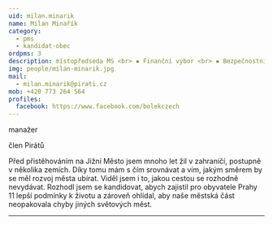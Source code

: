 ```yaml
---
uid: milan.minarik
name: Milan Minařík
category:
  - pms
  - kandidat-obec
ordpms: 3
description: místopředseda MS <br> ▪ Finanční výbor <br> ▪ Bezpečnostní komise
img: people/milan-minarik.jpg
mail:
  - milan.minarik@pirati.cz
mob: +420 773 264 564
profiles:
  facebook: https://www.facebook.com/bolekczech
---
```


manažer

člen Pirátů

Před přistěhováním na Jižní Město jsem mnoho let žil v zahraničí, postupně v několika zemích. Díky tomu mám s čím srovnávat a vím, jakým směrem by se měl rozvoj města ubírat. Viděl jsem i to, jakou cestou se rozhodně nevydávat. Rozhodl jsem se kandidovat, abych zajistil pro obyvatele Prahy 11 lepší podmínky k životu a zároveň ohlídal, aby naše městská část neopakovala chyby jiných světových měst.

---

